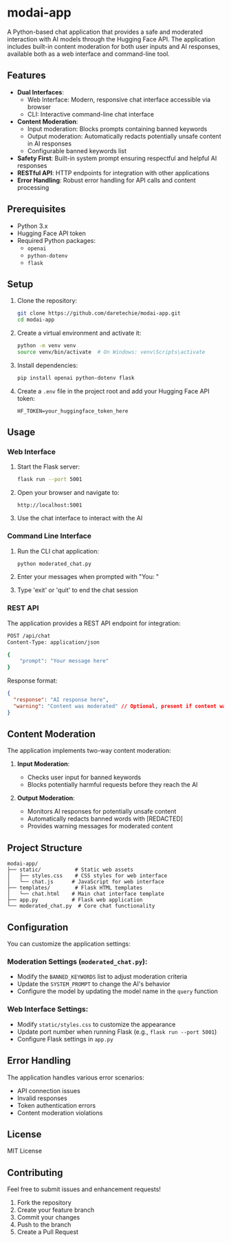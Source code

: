# modai-app

A Python-based chat application that provides a safe and moderated interaction with AI models through the Hugging Face API. The application includes built-in content moderation for both user inputs and AI responses, available both as a web interface and command-line tool.

## Features

- **Dual Interfaces**:
  - Web Interface: Modern, responsive chat interface accessible via browser
  - CLI: Interactive command-line chat interface
- **Content Moderation**:
  - Input moderation: Blocks prompts containing banned keywords
  - Output moderation: Automatically redacts potentially unsafe content in AI responses
  - Configurable banned keywords list
- **Safety First**: Built-in system prompt ensuring respectful and helpful AI responses
- **RESTful API**: HTTP endpoints for integration with other applications
- **Error Handling**: Robust error handling for API calls and content processing

## Prerequisites

- Python 3.x
- Hugging Face API token
- Required Python packages:
  - `openai`
  - `python-dotenv`
  - `flask`

## Setup

1. Clone the repository:

   ```bash
   git clone https://github.com/daretechie/modai-app.git
   cd modai-app
   ```

2. Create a virtual environment and activate it:

   ```bash
   python -m venv venv
   source venv/bin/activate  # On Windows: venv\Scripts\activate
   ```

3. Install dependencies:

   ```bash
   pip install openai python-dotenv flask
   ```

4. Create a `.env` file in the project root and add your Hugging Face API token:
   ```
   HF_TOKEN=your_huggingface_token_here
   ```

## Usage

### Web Interface

1. Start the Flask server:

   ```bash
   flask run --port 5001
   ```

2. Open your browser and navigate to:

   ```
   http://localhost:5001
   ```

3. Use the chat interface to interact with the AI

### Command Line Interface

1. Run the CLI chat application:

   ```bash
   python moderated_chat.py
   ```

2. Enter your messages when prompted with "You: "

3. Type 'exit' or 'quit' to end the chat session

### REST API

The application provides a REST API endpoint for integration:

```bash
POST /api/chat
Content-Type: application/json

{
    "prompt": "Your message here"
}
```

Response format:

```json
{
  "response": "AI response here",
  "warning": "Content was moderated" // Optional, present if content was moderated
}
```

## Content Moderation

The application implements two-way content moderation:

1. **Input Moderation**:

   - Checks user input for banned keywords
   - Blocks potentially harmful requests before they reach the AI

2. **Output Moderation**:
   - Monitors AI responses for potentially unsafe content
   - Automatically redacts banned words with [REDACTED]
   - Provides warning messages for moderated content

## Project Structure

```
modai-app/
├── static/           # Static web assets
│   ├── styles.css    # CSS styles for web interface
│   └── chat.js      # JavaScript for web interface
├── templates/        # Flask HTML templates
│   └── chat.html    # Main chat interface template
├── app.py           # Flask web application
└── moderated_chat.py  # Core chat functionality
```

## Configuration

You can customize the application settings:

### Moderation Settings (`moderated_chat.py`):

- Modify the `BANNED_KEYWORDS` list to adjust moderation criteria
- Update the `SYSTEM_PROMPT` to change the AI's behavior
- Configure the model by updating the model name in the `query` function

### Web Interface Settings:

- Modify `static/styles.css` to customize the appearance
- Update port number when running Flask (e.g., `flask run --port 5001`)
- Configure Flask settings in `app.py`

## Error Handling

The application handles various error scenarios:

- API connection issues
- Invalid responses
- Token authentication errors
- Content moderation violations

## License

MIT License

## Contributing

Feel free to submit issues and enhancement requests!

1. Fork the repository
2. Create your feature branch
3. Commit your changes
4. Push to the branch
5. Create a Pull Request
